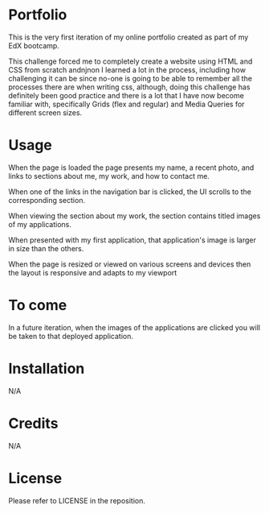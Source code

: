 # Portfolio
This is the very first iteration of my online portfolio created as part of my EdX bootcamp.

This challenge forced me to completely create a website using HTML and CSS from scratch andnjnon I learned a lot in the process, including how challenging it can be since no-one is going to be able to remember all the processes there are when writing css, although, doing this challenge has definitely been good practice and there is a lot that I have now become familiar with, specifically Grids (flex and regular) and Media Queries for different screen sizes.

# Usage
When the page is loaded the page presents my name, a recent photo, and links to sections about me, my work, and how to contact me.

When one of the links in the navigation bar is clicked, the UI scrolls to the corresponding section.

When viewing the section about my work, the section contains titled images of my applications.

When presented with my first application, that application's image is larger in size than the others.

When the page is resized or viewed on various screens and devices then the layout is responsive and adapts to my viewport

# To come
In a future iteration, when the images of the applications are clicked you will be taken to that deployed application.

# Installation
N/A

# Credits
N/A

# License
Please refer to LICENSE in the reposition.


